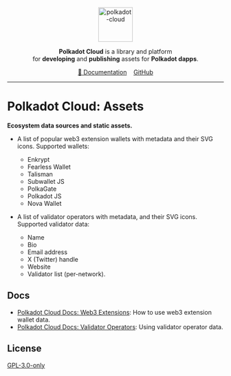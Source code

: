 <br />
<p align="center">
  <a href="https://github.com/polkadot-cloud/library">
    <img alt="polkadot-cloud" title="polkadot-cloud" src="https://raw.githubusercontent.com/polkadot-cloud/library/main/app/public/img/cloud.png" width="80" />
  </a>
</p>

<p align="center">
  <b>Polkadot Cloud</b> is a library and platform <br />
  for <b>developing</b> and <b>publishing</b> assets for <b>Polkadot dapps</b>.
</p>

<div align="center">
<a href="https://polkadot.cloud/overview">📖 Documentation</a>&nbsp;&nbsp;&nbsp;&nbsp;<a href="https://github.com/polkadot-cloud/library"">GitHub</a>
</div>

<hr>

# Polkadot Cloud: Assets

**Ecosystem data sources and static assets.**

- A list of popular web3 extension wallets with metadata and their SVG icons.
  Supported wallets:

  - Enkrypt
  - Fearless Wallet
  - Talisman
  - Subwallet JS
  - PolkaGate
  - Polkadot JS
  - Nova Wallet

- A list of validator operators with metadata, and their SVG icons. Supported validator data:
  - Name
  - Bio
  - Email address
  - X (Twitter) handle
  - Website
  - Validator list (per-network).

## Docs

- [Polkadot Cloud Docs: Web3 Extensions](https://polkadot.cloud/extensions): How to use web3 extension wallet data.
- [Polkadot Cloud Docs: Validator Operators](https://polkadot.cloud/validators): Using validator operator data.

## License

[GPL-3.0-only](https://spdx.org/licenses/GPL-3.0-only.html)
